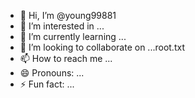 - 👋 Hi, I’m @young99881
- 👀 I’m interested in ...
- 🌱 I’m currently learning ...
- 💞️ I’m looking to collaborate on ...root.txt
- 📫 How to reach me ...
- 😄 Pronouns: ...
- ⚡ Fun fact: ...

<!---
young99881/young99881 is a ✨ special ✨ repository because its `README.md` (this file) appears on your GitHub profile.
You can click the Preview link to take a look at your changes.
--->
